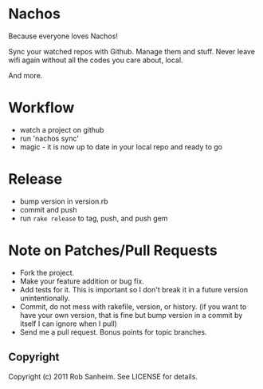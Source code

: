 Nachos
================================

Because everyone loves Nachos!

Sync your watched repos with Github.  Manage them and stuff.  Never leave wifi again without all the codes you care about, local.

And more.

Workflow
================================

* watch a project on github
* run 'nachos sync'
* magic - it is now up to date in your local repo and ready to go

Release
================================
* bump version in version.rb
* commit and push
* run `rake release` to tag, push, and push gem

Note on Patches/Pull Requests
================================
 
* Fork the project.
* Make your feature addition or bug fix.
* Add tests for it. This is important so I don't break it in a
  future version unintentionally.
* Commit, do not mess with rakefile, version, or history.
  (if you want to have your own version, that is fine but bump version in a commit by itself I can ignore when I pull)
* Send me a pull request. Bonus points for topic branches.

Copyright
--------------------------------
Copyright (c) 2011 Rob Sanheim. See LICENSE for details.
